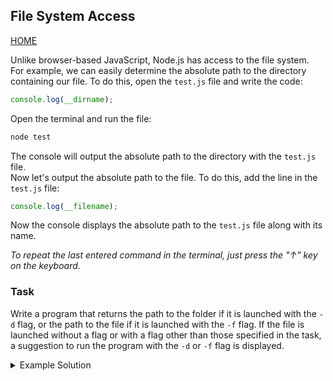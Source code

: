 ## File System Access

[HOME](../README.md)

Unlike browser-based JavaScript, Node.js has access to the file system.  
For example, we can easily determine the absolute path to the directory containing our file. To do this, open the `test.js` file and write the code:

```js
console.log(__dirname);
```

Open the terminal and run the file:

```bash
node test
```

The console will output the absolute path to the directory with the `test.js` file.  
Now let's output the absolute path to the file. To do this, add the line in the `test.js` file:

```js
console.log(__filename);
```

Now the console displays the absolute path to the `test.js` file along with its name.

_To repeat the last entered command in the terminal, just press the "↑" key on the keyboard._

### Task

Write a program that returns the path to the folder if it is launched with the `-d` flag, or the path to the file if it is launched with the `-f` flag. If the file is launched without a flag or with a flag other than those specified in the task, a suggestion to run the program with the `-d` or `-f` flag is displayed.

<details>
  <summary>Example Solution</summary>

```js
const { stdout } = process;
const flag = process.argv[2];

if (flag === "-d") {
  stdout.write(__dirname);
} else if (flag === "-f") {
  stdout.write(__filename);
} else {
  stdout.write("Please run the program with the -d or -f flag");
}
```

</details>
